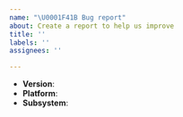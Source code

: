 ```yaml
---
name: "\U0001F41B Bug report"
about: Create a report to help us improve
title: ''
labels: ''
assignees: ''

---
```


<!--
Thank you for reporting a possible bug in IndyKite.

Please fill in as much of the template below as you can.

Version: output of `go version`
Platform: output of `uname -a` (UNIX), or version and 32 or 64-bit (Windows)
Subsystem: if known, please specify the affected core module name

If possible, please provide code that demonstrates the problem, keeping it as
simple and free of external dependencies as you can.
-->

* **Version**:
* **Platform**:
* **Subsystem**:

<!-- Please provide more details below this comment. -->
